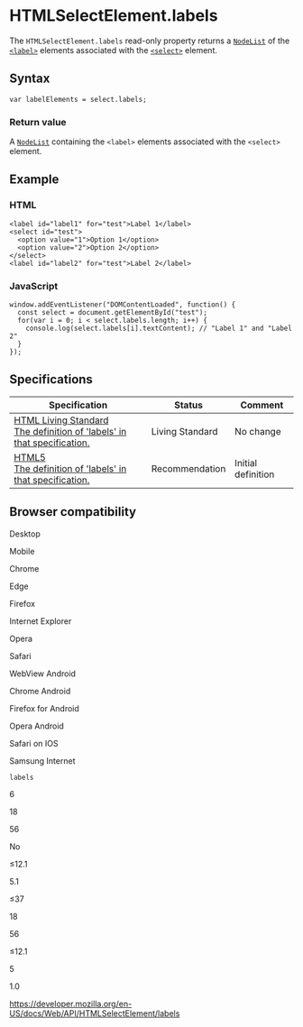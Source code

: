 # HTMLSelectElement.labels

The `HTMLSelectElement.labels` read-only property returns a [`NodeList`](../nodelist) of the [`<label>`](https://developer.mozilla.org/en-US/docs/Web/HTML/Element/label) elements associated with the [`<select>`](https://developer.mozilla.org/en-US/docs/Web/HTML/Element/select) element.

## Syntax

    var labelElements = select.labels;

### Return value

A [`NodeList`](../nodelist) containing the `<label>` elements associated with the `<select>` element.

## Example

### HTML

    <label id="label1" for="test">Label 1</label>
    <select id="test">
      <option value="1">Option 1</option>
      <option value="2">Option 2</option>
    </select>
    <label id="label2" for="test">Label 2</label>

### JavaScript

    window.addEventListener("DOMContentLoaded", function() {
      const select = document.getElementById("test");
      for(var i = 0; i < select.labels.length; i++) {
        console.log(select.labels[i].textContent); // "Label 1" and "Label 2"
      }
    });

## Specifications

<table><thead><tr class="header"><th>Specification</th><th>Status</th><th>Comment</th></tr></thead><tbody><tr class="odd"><td><a href="https://html.spec.whatwg.org/multipage/forms.html#dom-lfe-labels">HTML Living Standard<br />
<span class="small">The definition of 'labels' in that specification.</span></a></td><td><span class="spec-living">Living Standard</span></td><td>No change</td></tr><tr class="even"><td><a href="https://www.w3.org/TR/html52/forms.html#dom-lfe-labels">HTML5<br />
<span class="small">The definition of 'labels' in that specification.</span></a></td><td><span class="spec-rec">Recommendation</span></td><td>Initial definition</td></tr></tbody></table>

## Browser compatibility

Desktop

Mobile

Chrome

Edge

Firefox

Internet Explorer

Opera

Safari

WebView Android

Chrome Android

Firefox for Android

Opera Android

Safari on IOS

Samsung Internet

`labels`

6

18

56

No

≤12.1

5.1

≤37

18

56

≤12.1

5

1.0

<a href="https://developer.mozilla.org/en-US/docs/Web/API/HTMLSelectElement/labels" class="_attribution-link">https://developer.mozilla.org/en-US/docs/Web/API/HTMLSelectElement/labels</a>
